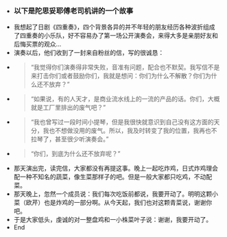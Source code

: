 - ### 以下是陀思妥耶傅老司机讲的一个故事
- 我想起了日剧《四重奏》，四个背景各异的并不年轻的朋友经历各种波折组成了四重奏的小乐队，好不容易办了第一场公开演奏会，来得大多是亲朋好友和后悔买票的观众…
- 演奏以后，他们收到了一封来自粉丝的信，写的很诚恳：
- > “我觉得你们演奏得非常失败，音准有问题，配合也不默契。我写信不是来打击你们或者鼓励你们，我就是想问：你们为什么不解散？你们为什么还不放弃？”
- > “如果说，有的人天才，是商业流水线上的一流的产品的话。你们，大概就是工厂里排出的废气吧？”
- > “我也曾写过一段时间小提琴，但是我很快就意识到自己没有这方面的天分，我也不想做没用的废气。所以，我及时转变了我的位置，我再也不拉琴了，甚至很少听演奏会。”
- > “你们，到底为什么还不放弃呢？”
- 那天演出完，读完信，大家都没有再提这事。晚上一起吃炸鸡，日式炸鸡理会配一种不知名的蔬菜，像生菜那样子的吧。但是一般大家都只吃鸡，不动配菜。
- 那天晚上，忽然一个成员说：我们每次吃饭前都说，我要开动了。明明这颗小菜（欧芹）也是炸鸡的一部分啊。从今天起，我们也对这颗青菜说，谢谢你吧。
- 于是大家低头，虔诚的对一整盘鸡和一小株菜叶子说：谢谢，我要开动了。
- End
